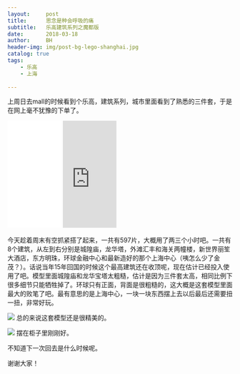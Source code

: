 ```yaml
---
layout:     post
title:      思念是种会呼吸的痛
subtitle:   乐高建筑系列之魔都版
date:       2018-03-18
author:     BH
header-img: img/post-bg-lego-shanghai.jpg
catalog: true
tags:
    - 乐高
    - 上海
    
---
```



上周日去mall的时候看到个乐高，建筑系列，城市里面看到了熟悉的三件套，于是在网上毫不犹豫的下单了。

<iframe style="width:120px;height:240px;" marginwidth="0" marginheight="0" scrolling="no" frameborder="0" src="//ws-na.amazon-adsystem.com/widgets/q?ServiceVersion=20070822&OneJS=1&Operation=GetAdHtml&MarketPlace=US&source=ac&ref=qf_sp_asin_til&ad_type=product_link&tracking_id=binpedia-20&marketplace=amazon&region=US&placement=B075NWG66Q&asins=B075NWG66Q&linkId=94a9a425c49de9d5a62357448ca03983&show_border=false&link_opens_in_new_window=true&price_color=333333&title_color=0066c0&bg_color=ffffff">
    </iframe>
    
<iframe style="width:120px;height:240px;" marginwidth="0" marginheight="0" scrolling="no" frameborder="0" src="https://rcm-cn.amazon-adsystem.com/e/cm?ref=qf_sp_asin_til&t=binpedia-23&m=amazon&o=28&p=8&l=as1&IS1=1&asins=B075H1XL8Y&linkId=f7595b956d045e4fcbacbaef447c161c&bc1=ffffff&lt1=_blank&fc1=333333&lc1=0066c0&bg1=ffffff&f=ifr">
    </iframe>
    
今天趁着周末有空抓紧搭了起来，一共有597片，大概用了两三个小时吧。一共有8个建筑，从左到右分别是城隍庙，龙华塔，外滩汇丰和海关两幢楼，新世界丽笙大酒店，东方明珠，环球金融中心和最新造好的那个上海中心（咦怎么少了金茂？）。话说当年15年回国的时候这个最高建筑还在收顶呢，现在估计已经投入使用了吧。模型里面城隍庙和龙华宝塔太粗糙，估计是因为三件套太高，相同比例下很多细节只能牺牲掉了。环球只有正面，背面是很粗糙的，这大概是这套模型里面最大的败笔了吧。最有意思的是上海中心，一块一块东西摆上去以后最后还需要扭一扭，非常好玩。

![](https://ws3.sinaimg.cn/large/006tNc79gy1fphtew978zj31kw16oqtb.jpg)
总的来说这套模型还是很精美的。

![](https://ws4.sinaimg.cn/large/006tNc79gy1fphtfwkkwwj31kw16ox0k.jpg)
摆在柜子里刚刚好。

不知道下一次回去是什么时候呢。

谢谢大家！
<div id="amzn-assoc-ad-e54c3650-ce04-48bf-8273-42419a6beb26"></div><script async src="//z-na.amazon-adsystem.com/widgets/onejs?MarketPlace=US&adInstanceId=e54c3650-ce04-48bf-8273-42419a6beb26"></script>
